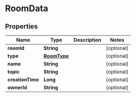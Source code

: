 

# RoomData


## Properties

| Name | Type | Description | Notes |
|------------ | ------------- | ------------- | -------------|
|**roomId** | **String** |  |  [optional] |
|**type** | [**RoomType**](RoomType.md) |  |  [optional] |
|**name** | **String** |  |  [optional] |
|**topic** | **String** |  |  [optional] |
|**creationTime** | **Long** |  |  [optional] |
|**ownerId** | **String** |  |  [optional] |



